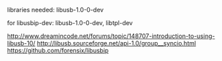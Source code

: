libraries needed: libusb-1.0-0-dev

for libusbip-dev: libusb-1.0-0-dev, libtpl-dev

http://www.dreamincode.net/forums/topic/148707-introduction-to-using-libusb-10/
http://libusb.sourceforge.net/api-1.0/group__syncio.html
https://github.com/forensix/libusbip
